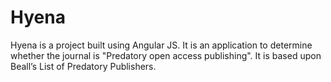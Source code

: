 # Hyena
Hyena is a project built using Angular JS. It is an application to determine whether the journal is "Predatory open access publishing". It is based upon Beall’s List of Predatory Publishers.
